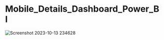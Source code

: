 # Mobile_Details_Dashboard_Power_BI
![Screenshot 2023-10-13 234628](https://github.com/HarshZanwar2001/Mobile_Details_Dashboard_Power_BI/assets/103484532/6547fad2-0ec5-4ac0-914a-c6a2d85c0109)
